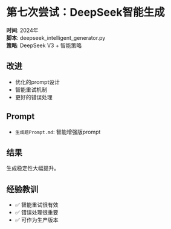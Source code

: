 # 第七次尝试：DeepSeek智能生成

**时间**: 2024年  
**脚本**: deepseek_intelligent_generator.py  
**策略**: DeepSeek V3 + 智能策略  

## 改进
- 优化的prompt设计
- 智能重试机制
- 更好的错误处理

## Prompt
- `生成题Prompt.md`: 智能增强版prompt

## 结果
生成稳定性大幅提升。

## 经验教训
- ✅ 智能重试很有效
- ✅ 错误处理很重要
- ✅ 可作为生产版本
